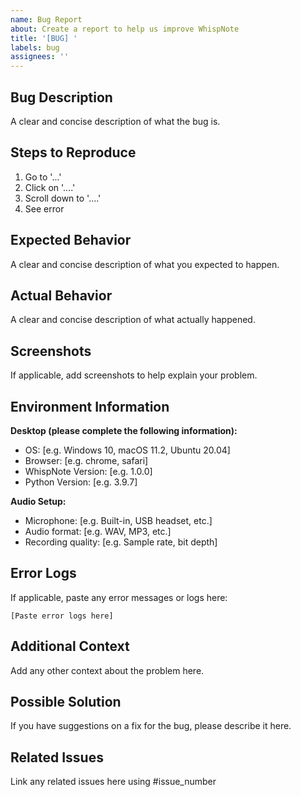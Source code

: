 ```yaml
---
name: Bug Report
about: Create a report to help us improve WhispNote
title: '[BUG] '
labels: bug
assignees: ''
---
```


## Bug Description
A clear and concise description of what the bug is.

## Steps to Reproduce
1. Go to '...'
2. Click on '....'
3. Scroll down to '....'
4. See error

## Expected Behavior
A clear and concise description of what you expected to happen.

## Actual Behavior
A clear and concise description of what actually happened.

## Screenshots
If applicable, add screenshots to help explain your problem.

## Environment Information
**Desktop (please complete the following information):**
- OS: [e.g. Windows 10, macOS 11.2, Ubuntu 20.04]
- Browser: [e.g. chrome, safari]
- WhispNote Version: [e.g. 1.0.0]
- Python Version: [e.g. 3.9.7]

**Audio Setup:**
- Microphone: [e.g. Built-in, USB headset, etc.]
- Audio format: [e.g. WAV, MP3, etc.]
- Recording quality: [e.g. Sample rate, bit depth]

## Error Logs
If applicable, paste any error messages or logs here:
```
[Paste error logs here]
```

## Additional Context
Add any other context about the problem here.

## Possible Solution
If you have suggestions on a fix for the bug, please describe it here.

## Related Issues
Link any related issues here using #issue_number
